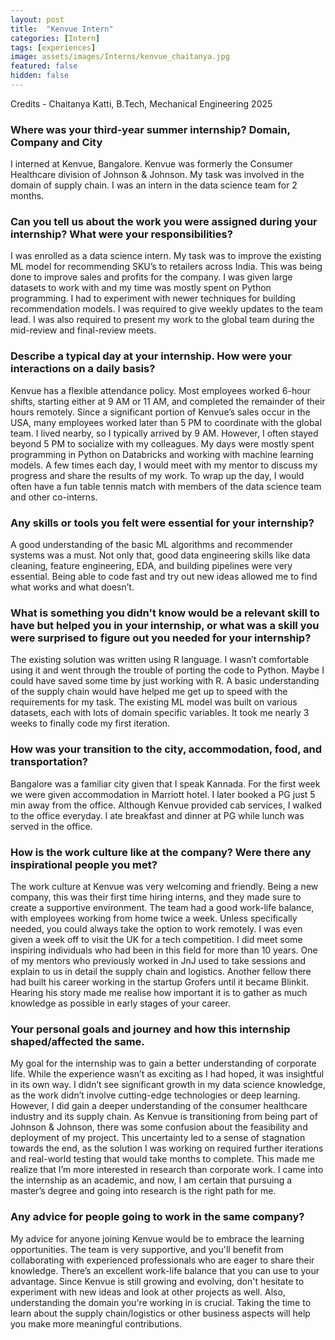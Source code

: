 ```yaml
---
layout: post
title:  "Kenvue Intern"
categories: [Intern]
tags: [experiences]
image: assets/images/Interns/kenvue_chaitanya.jpg
featured: false
hidden: false
---
```


Credits - Chaitanya Katti, B.Tech, Mechanical Engineering 2025

### ⁠Where was your third-year summer internship? Domain, Company and City
I interned at Kenvue, Bangalore. Kenvue was formerly the Consumer Healthcare division of Johnson & Johnson. My task was involved in the domain of supply chain. I was an intern in the data science team for 2 months.

### ⁠Can you tell us about the work you were assigned during your internship? What were your responsibilities?
 I was enrolled as a data science intern. My task was to improve the existing ML model for recommending SKU’s to retailers across India. This was being done to improve sales and profits for the company. I was given large datasets to work with and my time was mostly spent on Python programming. I had to experiment with newer techniques for building recommendation models. I was required to give weekly updates to the team lead. I was also required to present my work to the global team during the mid-review and final-review meets.

### Describe a typical day at your internship. How were your interactions on a daily basis?
Kenvue has a flexible attendance policy. Most employees worked 6-hour shifts, starting either at 9 AM or 11 AM, and completed the remainder of their hours remotely. Since a significant portion of Kenvue’s sales occur in the USA, many employees worked later than 5 PM to coordinate with the global team. 
I lived nearby, so I typically arrived by 9 AM. However, I often stayed beyond 5 PM to socialize with my colleagues. My days were mostly spent programming in Python on Databricks and working with machine learning models. A few times each day, I would meet with my mentor to discuss my progress and share the results of my work. To wrap up the day, I would often have a fun table tennis match with members of the data science team and other co-interns.

### Any skills or tools you felt were essential for your internship?
A good understanding of the basic ML algorithms and recommender systems was a must. Not only that, good data engineering skills like data cleaning, feature engineering, EDA, and building pipelines were very essential. Being able to code fast and try out new ideas allowed me to find what works and what doesn’t.

### What is something you didn't know would be a relevant skill to have but helped you in your internship, or what was a skill you were surprised to figure out you needed for your internship?
The existing solution was written using R language. I wasn’t comfortable using it and went through the trouble of porting the code to Python. Maybe I could have saved some time by just working with R.
A basic understanding of the supply chain would have helped me get up to speed with the requirements for my task. The existing ML model was built on various datasets, each with lots of domain specific variables. It took me nearly 3 weeks to finally code my first iteration.

### How was your transition to the city, accommodation, food, and transportation? 
 Bangalore was a familiar city given that I speak Kannada. For the first week we were given accommodation in Marriott hotel. I later booked a PG just 5 min away from the office. Although Kenvue provided cab services, I walked to the office everyday. I ate breakfast and dinner at PG while lunch was served in the office.

### How is the work culture like at the company? Were there any inspirational people you met?
The work culture at Kenvue was very welcoming and friendly. Being a new company, this was their first time hiring interns, and they made sure to create a supportive environment. The team had a good work-life balance, with employees working from home twice a week. Unless specifically needed, you could always take the option to work remotely. I was even given a week off to visit the UK for a tech competition.
I did meet some inspiring individuals who had been in this field for more than 10 years. One of my mentors who previously worked in JnJ used to take sessions and explain to us in detail the supply chain and logistics. Another fellow there had built his career working in the startup Grofers until it became Blinkit. Hearing his story made me realise how important it is to gather as much knowledge as possible in early stages of your career.

### Your personal goals and journey and how this internship shaped/affected the same.
 My goal for the internship was to gain a better understanding of corporate life. While the experience wasn’t as exciting as I had hoped, it was insightful in its own way. I didn’t see significant growth in my data science knowledge, as the work didn’t involve cutting-edge technologies or deep learning. However, I did gain a deeper understanding of the consumer healthcare industry and its supply chain.
As Kenvue is transitioning from being part of Johnson & Johnson, there was some confusion about the feasibility and deployment of my project. This uncertainty led to a sense of stagnation towards the end, as the solution I was working on required further iterations and real-world testing that would take months to complete.
This made me realize that I’m more interested in research than corporate work. I came into the internship as an academic, and now, I am certain that pursuing a master’s degree and going into research is the right path for me.

### Any advice for people going to work in the same company?
My advice for anyone joining Kenvue would be to embrace the learning opportunities. The team is very supportive, and you'll benefit from collaborating with experienced professionals who are eager to share their knowledge. There’s an excellent work-life balance that you can use to your advantage. Since Kenvue is still growing and evolving, don't hesitate to experiment with new ideas and look at other projects as well. Also, understanding the domain you're working in is crucial. Taking the time to learn about the supply chain/logistics or other business aspects will help you make more meaningful contributions.
